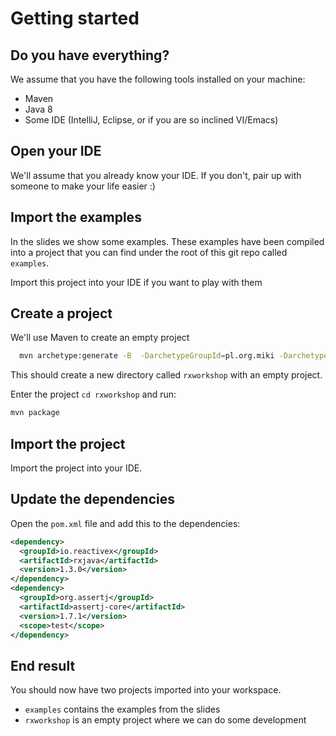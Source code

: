 # Getting started

## Do you have everything?

We assume that you have the following tools installed on your machine:

* Maven
* Java 8
* Some IDE (IntelliJ, Eclipse, or if you are so inclined VI/Emacs)

## Open your IDE

We'll assume that you already know your IDE.
If you don't, pair up with someone to make your life easier :)

## Import the examples

In the slides we show some examples.
These examples have been compiled into a project that you can find under the root of this git repo called `examples`.

Import this project into your IDE if you want to play with them

## Create a project

We'll use Maven to create an empty project

```bash
  mvn archetype:generate -B  -DarchetypeGroupId=pl.org.miki -DarchetypeArtifactId=java8-quickstart-archetype -DarchetypeVersion=1.0.0  -DgroupId=com.paypal -DartifactId=rxworkshop -Dversion=1.0 -Dpaage=com.paypal.workshop

```

This should create a new directory called `rxworkshop` with an empty project.

Enter the project `cd rxworkshop` and run:

```bash
mvn package
```

## Import the project

Import the project into your IDE.

## Update the dependencies

Open the `pom.xml` file and add this to the dependencies:

```xml
<dependency>
  <groupId>io.reactivex</groupId>
  <artifactId>rxjava</artifactId>
  <version>1.3.0</version>
</dependency>
<dependency>
  <groupId>org.assertj</groupId>
  <artifactId>assertj-core</artifactId>
  <version>1.7.1</version>
  <scope>test</scope>
</dependency>
```

## End result

You should now have two projects imported into your workspace.

* `examples` contains the examples from the slides
* `rxworkshop` is an empty project where we can do some development
